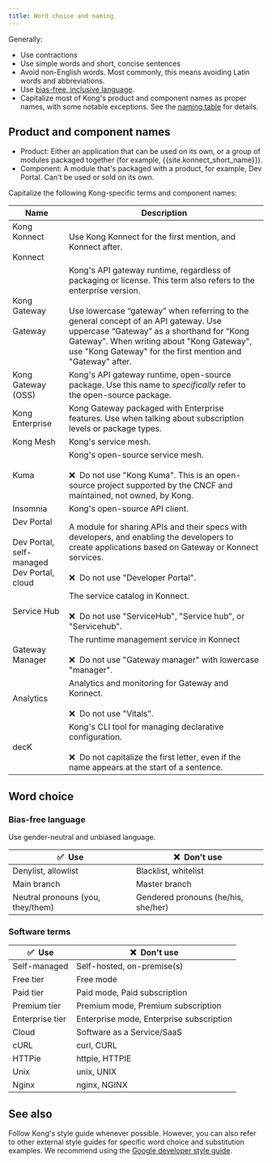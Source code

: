 ```yaml
---
title: Word choice and naming
---
```


Generally:
* Use contractions
* Use simple words and short, concise sentences
* Avoid non-English words. Most commonly, this means avoiding Latin words and abbreviations.
* Use [bias-free, inclusive language](#bias-free-language).
* Capitalize most of Kong's product and component names as proper names, with some notable exceptions. See the [naming table](#product-application-component-names) for details.

## Product and component names

* Product: Either an application that can be used on its own, or a group of modules packaged together (for example, {{site.konnect_short_name}}).
* Component: A module that's packaged with a product, for example, Dev Portal. Can't be used or sold on its own.

Capitalize the following Kong-specific terms and component names:

<!-- vale off -->

Name | Description
-----|------------
Kong Konnect <br><br> Konnect | Use Kong Konnect for the first mention, and Konnect after.
Kong Gateway <br><br> Gateway | Kong's API gateway runtime, regardless of packaging or license. This term also refers to the enterprise version. <br><br> Use lowercase “gateway” when referring to the general concept of an API gateway. Use uppercase “Gateway” as a shorthand for “Kong Gateway”. When writing about "Kong Gateway", use "Kong Gateway" for the first mention and "Gateway" after.
Kong Gateway (OSS) | Kong's API gateway runtime, open-source package. Use this name to _specifically_ refer to the open-source package.
Kong Enterprise | Kong Gateway packaged with Enterprise features. Use when talking about subscription levels or package types.
Kong Mesh | Kong's service mesh.
Kuma | Kong's open-source service mesh. <br><br> ❌&nbsp; Do not use "Kong Kuma". This is an open-source project supported by the CNCF and maintained, not owned, by Kong.
Insomnia | Kong's open-source API client.
Dev Portal <br><br> Dev Portal, self-managed <br> Dev Portal, cloud | A module for sharing APIs and their specs with developers, and enabling the developers to create applications based on Gateway or Konnect services. <br><br> ❌&nbsp; Do not use "Developer Portal".
Service Hub | The service catalog in Konnect. <br><br> ❌&nbsp; Do not use "ServiceHub", "Service hub", or "Servicehub".
Gateway Manager | The runtime management service in Konnect <br><br> ❌&nbsp; Do not use "Gateway manager" with lowercase "manager".
Analytics | Analytics and monitoring for Gateway and Konnect. <br><br> ❌&nbsp; Do not use "Vitals".
decK | Kong's CLI tool for managing declarative configuration.<br><br> ❌&nbsp; Do not capitalize the first letter, even if the name appears at the start of a sentence.

<!-- vale on -->

## Word choice

### Bias-free language

Use gender-neutral and unbiased language.

<!-- vale off -->

✅ &nbsp;Use  | ❌&nbsp; Don't use
--------------------------------|--------------------------------------
Denylist, allowlist             | Blacklist, whitelist
Main branch                     | Master branch
Neutral pronouns (you, they/them) | Gendered pronouns (he/his, she/her)

<!-- vale on -->

### Software terms

<!-- vale off -->

✅ &nbsp;Use  | ❌ &nbsp;Don't use
--------------------------------|--------------------------------------
Self-managed                    | Self-hosted, on-premise(s)
Free tier                       | Free mode
Paid tier                       | Paid mode, Paid subscription
Premium tier                    | Premium mode, Premium subscription
Enterprise tier                  | Enterprise mode, Enterprise subscription
Cloud                           | Software as a Service/SaaS
cURL                            | curl, CURL
HTTPie                          | httpie, HTTPIE
Unix                            | unix, UNIX
Nginx                           | nginx, NGINX

<!-- vale on -->

## See also

Follow Kong's style guide whenever possible. However, you can also refer to other external style guides for specific word choice and substitution examples.
We recommend using the [Google developer style guide](https://developers.google.com/style/word-list).

